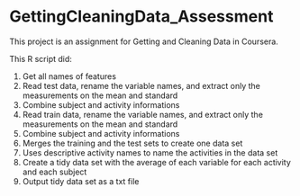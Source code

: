# GettingCleaningData_Assessment
This project is an assignment for Getting and Cleaning Data in Coursera.

This R script did:

1. Get all names of features
2. Read test data, rename the variable names, and extract only the measurements on the mean and standard 
3. Combine subject and activity informations
4. Read train data, rename the variable names, and extract only the measurements on the mean and standard 
5. Combine subject and activity informations
6. Merges the training and the test sets to create one data set
7. Uses descriptive activity names to name the activities in the data set
8. Create a tidy data set with the average of each variable for each activity and each subject
9. Output tidy data set as a txt file

